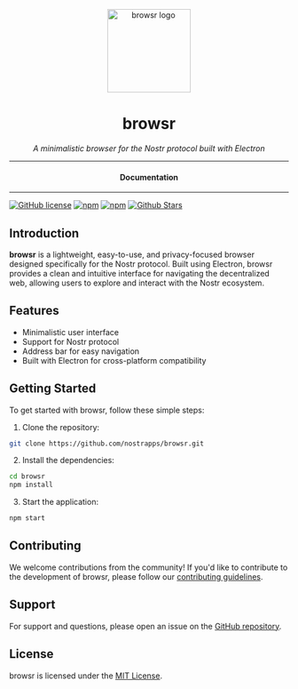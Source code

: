 <div align="center">
  <img src="logo.png" alt="browsr logo" width="150">
  <h1>browsr</h1>
</div>

<div align="center">
  <i>A minimalistic browser for the Nostr protocol built with Electron</i>
</div>

---

<div align="center">
  <h4>Documentation</h4>
</div>

---

[![GitHub license](https://img.shields.io/badge/license-MIT-blue.svg)](https://github.com/nostrapps/browsr/blob/gh-pages/LICENSE)
[![npm](https://img.shields.io/npm/v/browsr)](https://npmjs.com/package/browsr)
[![npm](https://img.shields.io/npm/dw/browsr.svg)](https://npmjs.com/package/browsr)
[![Github Stars](https://img.shields.io/github/stars/nostrapps/browsr.svg)](https://github.com/nostrapps/browsr/)

## Introduction

**browsr** is a lightweight, easy-to-use, and privacy-focused browser designed specifically for the Nostr protocol. Built using Electron, browsr provides a clean and intuitive interface for navigating the decentralized web, allowing users to explore and interact with the Nostr ecosystem.

## Features

- Minimalistic user interface
- Support for Nostr protocol
- Address bar for easy navigation
- Built with Electron for cross-platform compatibility

## Getting Started

To get started with browsr, follow these simple steps:

1. Clone the repository:

```bash
git clone https://github.com/nostrapps/browsr.git
```

2. Install the dependencies:

```bash
cd browsr
npm install
```

3. Start the application:

```bash
npm start
```

## Contributing

We welcome contributions from the community! If you'd like to contribute to the development of browsr, please follow our [contributing guidelines](CONTRIBUTING.md).

## Support

For support and questions, please open an issue on the [GitHub repository](https://github.com/nostrapps/browsr/issues).

## License

browsr is licensed under the [MIT License](LICENSE).
